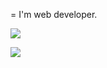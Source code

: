 = I'm web developer.

[![](https://github-readme-stats.vercel.app/api?username=yubele&show_icons=true&title_color=fff&icon_color=79ff97&text_color=9f9f9f&bg_color=151515)](https://newsdict.io)

[![](https://github-readme-stats.vercel.app/api/top-langs/?username=yubele&show_icons=true&title_color=fff&icon_color=79ff97&text_color=9f9f9f&bg_color=151515)](https://newsdict.io)
